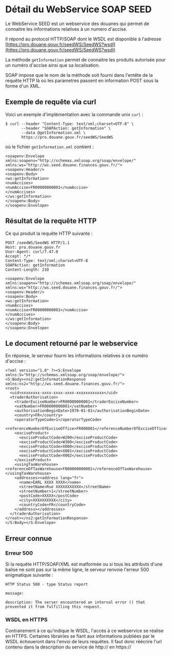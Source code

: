 # Détail du WebService SOAP SEED

Le WebService SEED est un webservice des douanes qui permet de connaitre les informations relatives à un numero d'accise.

Il répond au protocol HTTP/SOAP dont le WSDL est disponible à l'adresse [https://pro.douane.gouv.fr/seedWS/SeedWS?wsdl](https://pro.douane.gouv.fr/seedWS/SeedWS?wsdl)

La méthode ``getInformation`` permet de connaitre les produits autorisée pour un numéro d'accise ainsi que sa localisation.

SOAP impose que le nom de la méthode soit fourni dans l'entête de la requête HTTP là où les parametres passent en information POST sous la forme d'un XML.

##  Exemple de requête via curl

Voici un exemple d'implémentation avec la commande unix ``curl`` :

    $ curl --header "Content-Type: text/xml;charset=UTF-8" \
           --header "SOAPAction: getInformation" \
           --data @getInformation.xml \
           https://pro.douane.gouv.fr/seedWS/SeedWS 

où le fichier ``getInformation.xml`` contient :

    <soapenv:Envelope xmlns:soapenv="http://schemas.xmlsoap.org/soap/envelope/" xmlns:ws="http://ws.seed.douane.finances.gouv.fr/">
    <soapenv:Header/>
    <soapenv:Body>
    <ws:getInformation>
    <numAccises>
    <numAccise>FR00000000001</numAccise>
    </numAccises>
    </ws:getInformation>
    </soapenv:Body>
    </soapenv:Envelope>

##  Résultat de la requête HTTP

Ce qui produit la requête HTTP suivante :

    POST /seedWS/SeedWS HTTP/1.1
    Host: pro.douane.gouv.fr
    User-Agent: curl/7.47.0
    Accept: */*
    Content-Type: text/xml;charset=UTF-8
    SOAPAction: getInformation
    Content-Length: 210
    
    <soapenv:Envelope xmlns:soapenv="http://schemas.xmlsoap.org/soap/envelope/" xmlns:ws="http://ws.seed.douane.finances.gouv.fr/">
    <soapenv:Header/>
    <soapenv:Body>
    <ws:getInformation>
    <numAccises>
    <numAccise>FR00000000001</numAccise>
    </numAccises>
    </ws:getInformation>
    </soapenv:Body>
    </soapenv:Envelope>

##  Le document retourné par le webservice

En réponse, le serveur fourni les informations relatives à ce numéro d'accise :

    <?xml version="1.0" ?><S:Envelope xmlns:S="http://schemas.xmlsoap.org/soap/envelope/">
    <S:Body><ns2:getInformationResponse xmlns:ns2="http://ws.seed.douane.finances.gouv.fr/">
    <root>
      <uid>xxxxxxxx-xxxx-xxxx-xxxx-xxxxxxxxxxxx</uid>
      <traderAuthorisation>
        <traderExciseNumber>FR00000000001</traderExciseNumber>
        <vatNumber>FR00000000001</vatNumber>
        <authorisationBeginDate>1970-01-01</authorisationBeginDate>
        <country>FR</country>
        <operatorTypeCode>1</operatorTypeCode>
        <referenceNumberOfExciseOffice>FR000001</referenceNumberOfExciseOffice>
        <exciseProduct>
          <exciseProductCode>W200</exciseProductCode>
          <exciseProductCode>W300</exciseProductCode>
          <exciseProductCode>X000</exciseProductCode>
          <exciseProductCode>X001</exciseProductCode>
          <exciseProductCode>X002</exciseProductCode>
        </exciseProduct>
        <usingTaxWarehouse><referenceOfTaxWarehouse>FR00000000001</referenceOfTaxWarehouse></usingTaxWarehouse>
        <addresses><address lang="fr">
          <name>EARL XXXX XXXX</name>
          <streetName>Rue XXXXXXXXXXX</streetName>
          <streetNumber>1</streetNumber>
          <postCode>XXXXX</postCode>
          <city>XXXXXXXXXX</city>
          <countryCode>FR</countryCode>
        </address></addresses>
      </traderAuthorisation>
    </root></ns2:getInformationResponse>
    </S:Body></S:Envelope>

##  Erreur connue

###  Erreur 500

Si la requête HTTP/SOAP/XML est malformée ou si tous les attributs d'une balise ne sont pas sur la même ligne, le serveur renvoie l'erreur 500 enigmatique suivante :

    HTTP Status 500 - type Status report
    
    message:

    description: The server encountered an internal error () that prevented it from fulfilling this request.

###  WSDL en HTTPS

Contrairement à ce qu'indique le WSDL, l'accès à ce webservice se réalise en HTTPS. Certaines librairies se fiant aux informations publiées par le WSDL échoueront dans l'envoi de leurs requêtes. Il faut donc réécrire l'url contenu dans la description du service de http:// en https://
